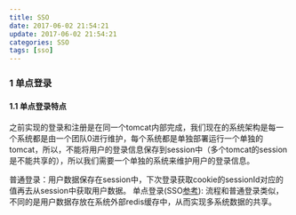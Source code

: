 ```yaml
---
title: SSO
date: 2017-06-02 21:54:21
update: 2017-06-02 21:54:21
categories: SSO
tags: [sso]
---
```

### 1 单点登录

#### 1.1 单点登录特点
之前实现的登录和注册是在同一个tomcat内部完成，我们现在的系统架构是每一个系统都是由一个团队0进行维护，每个系统都是单独部署运行一个单独的tomcat，所以，不能将用户的登录信息保存到session中（多个tomcat的session是不能共享的），所以我们需要一个单独的系统来维护用户的登录信息。

普通登录：用户数据保存在session中，下次登录获取cookie的sessionId对应的值再去从session中获取用户数据。
单点登录(SSO<a href="http://blog.csdn.net/cutesource/article/details/5838693">参考</a>):
流程和普通登录类似，不同的是用户数据存放在系统外部redis缓存中，从而实现多系统数据的共享。